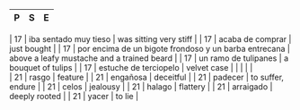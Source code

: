 
|P| S | E |
|-| - | - |


| 17 | iba sentado muy tieso | was sitting very stiff |
| 17 | acaba de comprar | just bought |
| 17 | por encima de un bigote frondoso y un barba entrecana  | above a leafy mustache and a trained beard |
| 17 | un ramo de tulipanes | a bouquet of tulips |
| 17 | estuche de terciopelo | velvet case |
| | | |  
| 21 | rasgo | feature |
| 21 | engañosa | deceitful |
| 21 | padecer | to suffer, endure |
| 21 | celos | jealousy |
| 21 | halago | flattery |
| 21 | arraigado | deeply rooted |
| 21 | yacer | to lie |

